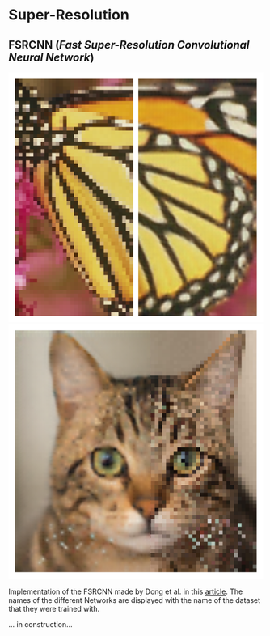 # Super-Resolution
## FSRCNN (*Fast Super-Resolution Convolutional Neural Network*)
![alt text](https://github.com/marccasals98/Super-Resolution/blob/main/results/RESULTS_ART/result_bar2.png)
![alt text](https://github.com/marccasals98/Super-Resolution/blob/main/results/RESULTS_ART/gat.png)

Implementation of the FSRCNN made by Dong et al. in this [article](https://arxiv.org/pdf/1608.00367.pdf). The names of the different Networks are displayed with the name of the dataset that they were trained with.

... in construction...

